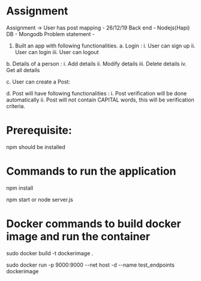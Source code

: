 # Assignment
Assignment -> User has post mapping - 26/12/19
Back end - Nodejs(Hapi)
DB - Mongodb
Problem statement - 
1. Built an app with following functionalities.
a. Login : 
i. User can sign up
ii. User can login
iii. User can logout

b. Details of a person :
i. Add details
ii. Modify details
iii. Delete details
iv. Get all details

c. User can create a Post: 

d. Post will have following functionalities :
i. Post verification will be done automatically
ii. Post will not contain CAPITAL words, this will be verification criteria.

# Prerequisite:
  npm should be installed

# Commands to run the application
  npm install           
 
  npm start or node server.js

# Docker commands to build docker image and run the container
sudo docker build -t dockerimage .

sudo docker run -p 9000:9000 --net host -d --name test_endpoints dockerimage
